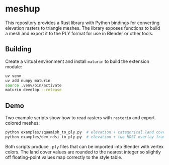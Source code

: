 # meshup

This repository provides a Rust library with Python bindings for converting elevation rasters to triangle meshes. The library exposes functions to build a mesh and export it to the PLY format for use in Blender or other tools.

## Building

Create a virtual environment and install `maturin` to build the extension module:

```bash
uv venv
uv add numpy maturin
source .venv/bin/activate
maturin develop --release
```

## Demo

Two example scripts show how to read rasters with ``rasterio`` and export
colored meshes:

```bash
python examples/squamish_to_ply.py  # elevation + categorical land cover
python examples/dem_ndsi_to_ply.py  # elevation + two NDSI overlay frames
```

Both scripts produce ``.ply`` files that can be imported into Blender with
vertex colors. The land cover values are rounded to the nearest integer so
slightly off floating-point values map correctly to the style table.
